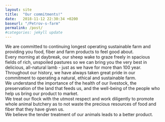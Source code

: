 ```yaml
---
layout: site
title:  "Our commitments!"
date:   2018-11-12 22:30:34 +0200
baseurl: "/Petrov-s-farm"
permalink: /post/
#categories: jekyll update
---
```

<div class="post">
    <div>
        We are committed to continuing  longest operating sustainable farm and providing you food, fiber and farm products to feel good about.
    </div>
    <div>
        Every morning at daybreak, our sheep wake to graze freely in spacious fields of rich, unspoiled pastures so we can bring you the very best in delicious, all-natural lamb - just as we have for more than 100 year.
    </div>
    <div>
        Throughout our history, we have always taken great pride in our commitment to operating a natural, ethical and sustainable farm.
    </div>
    <div>
        We understand the importance of the health of our livestock, the preservation of the land that feeds us, and the well-being of the people who help us bring our product to market.
    </div>
    <div>
        We treat our flock with the utmost respect and work diligently to promote whole animal butchery as to not waste the precious resources of food and fiber that they have given us.
    </div>
    <div>
        We believe the tender treatment of our animals leads to a better product.
    </div>
</div>


